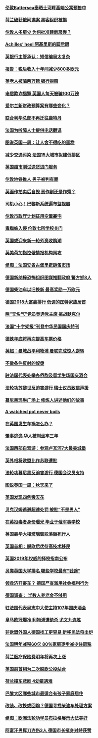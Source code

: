 #### [伦敦Battersea泰晤士河畔高端公寓预售中](../pages/nsc974/n10780029.md?t=10130034) 

#### [荷兰破获俄间谍案 黑客组织被揭](../pages/nsc974/n10779265.md?t=10130034) 

#### [伦敦人多房少 为何批准建新房慢？](../pages/nsc974/n10779376.md?t=10130034) 

#### [Achilles’ heel 阿基里斯的脚后跟](../pages/nsc974/n10779364.md?t=10130034) 

#### [英银行主管承认：短信骗局太复杂](../pages/nsc974/n10779357.md?t=10130034) 

#### [报告：税后收入十年间减少800多欧元](../pages/nsc974/n10779342.md?t=10130034) 

#### [英老人被骗两万镑 银行拒赔](../pages/nsc974/n10779353.md?t=10130034) 

#### [电信欺诈猖獗 英国人每天被骗100万镑](../pages/nsc974/n10779322.md?t=10130034) 

#### [爱尔兰新财政预算案有哪些变化？](../pages/nsc974/n10779332.md?t=10130034) 

#### [联合利华总部不再迁往鹿特丹](../pages/nsc974/n10779315.md?t=10130034) 

#### [法国为听障人士提供电话翻译](../pages/nsc974/n10776654.md?t=10130034) 

#### [图说英国一周：让人舍不得吃的蛋糕](../pages/nsc974/n10776635.md?t=10130034) 

#### [减少交通污染 法国15大城市拟建低排区](../pages/nsc974/n10776580.md?t=10130034) 

#### [英国超市测试送货进门服务](../pages/nsc974/n10776623.md?t=10130034) 

#### [伦敦地铁推人 男子被判有罪](../pages/nsc974/n10776609.md?t=10130034) 

#### [英画作拍卖后自毁 恶作剧还是作秀？](../pages/nsc974/n10776576.md?t=10130034) 

#### [司机小心！巴黎新系统遍布监视器](../pages/nsc974/n10776510.md?t=10130034) 

#### [伦敦市政厅计划征用空置豪宅](../pages/nsc974/n10776569.md?t=10130034) 

#### [毒蜘蛛入侵 伦敦七所学校关门](../pages/nsc974/n10776564.md?t=10130034) 

#### [英国或迎来新一轮外资收购潮](../pages/nsc974/n10776549.md?t=10130034) 

#### [英美荷加指控俄情报机构网攻](../pages/nsc974/n10776535.md?t=10130034) 

#### [组图：法国安省古堡里逛跳蚤市场](../pages/nsc974/n10775210.md?t=10130034) 

#### [德国新纳粹恐怖组织图谋推翻政府 警方抓8人](../pages/nsc974/n10774321.md?t=10130034) 

#### [德国柴油车以旧换新 最高奖励一万欧元](../pages/nsc974/n10774269.md?t=10130034) 

#### [德国2018大富豪排行 低调的匡特家族居首](../pages/nsc974/n10774023.md?t=10130034) 

#### [两“无名气”党员竞选党主席 挑战默克尔](../pages/nsc974/n10774533.md?t=10130034) 

#### [法国“十字架报”刊登中华民国国庆特刊](../pages/nsc974/n10774543.md?t=10130034) 

#### [德铁年底将再次提高车票价格](../pages/nsc974/n10774155.md?t=10130034) 

#### [英超：曼城战平利物浦 曼联完成惊人逆转](../pages/nsc974/n10773638.md?t=10130034) 

#### [不做条件反射的奴隶](../pages/nsc974/n10771821.md?t=10130034) 

#### [驻法国代表处举办侨胞及留学生场国庆酒会](../pages/nsc974/n10769921.md?t=10130034) 

#### [法轮功苏黎世反迫害游行 瑞士议员致信声援](../pages/nsc974/n10767250.md?t=10130034) 

#### [慕尼黑玛琳广场上 修炼人讲述他们的故事](../pages/nsc974/n10762990.md?t=10130034) 

#### [A watched pot never boils](../pages/nsc974/n10763822.md?t=10130034) 

#### [在英国发生车祸怎么办？](../pages/nsc974/n10763811.md?t=10130034) 

#### [肇事逃逸 华人被判坐牢三年](../pages/nsc974/n10763799.md?t=10130034) 

#### [法国西部自驾游：参观卢瓦河7大最美城堡](../pages/nsc974/n10760218.md?t=10130034) 

#### [英外相将欧盟比作苏联遭批](../pages/nsc974/n10761274.md?t=10130034) 

#### [法轮功慕尼黑反迫害游行 德国会议员支持](../pages/nsc974/n10760664.md?t=10130034) 

#### [图说英国一周：秋天来了](../pages/nsc974/n10761380.md?t=10130034) 

#### [英国发现四例猴天花](../pages/nsc974/n10761362.md?t=10130034) 

#### [贝克汉姆逃避超速处罚 被批“不是男人”](../pages/nsc974/n10761349.md?t=10130034) 

#### [在英投毒者身份曝光 毕业于俄军事学校](../pages/nsc974/n10761338.md?t=10130034) 

#### [英国豪华大楼玻璃窗脱落砸死行人](../pages/nsc974/n10761334.md?t=10130034) 

#### [英国首相：脱欧后优待高技术移民](../pages/nsc974/n10761323.md?t=10130034) 

#### [英国2019年权威的择校指南公布](../pages/nsc974/n10761253.md?t=10130034) 

#### [另类英国大学排名 哪些学校最有“钱途”](../pages/nsc974/n10760972.md?t=10130034) 

#### [领救济开豪车？ 德国严查滥用社会福利行为](../pages/nsc974/n10760730.md?t=10130034) 

#### [德国调查：  半数人养老金不够用](../pages/nsc974/n10760552.md?t=10130034) 

#### [驻法国代表吴志中大使主持107年国庆酒会](../pages/nsc974/n10760458.md?t=10130034) 

#### [皇马欧冠爆冷 利物浦遭绝杀 尤文九连胜](../pages/nsc974/n10759476.md?t=10130034) 

#### [非欧盟外国人德国找工更容易 新移民法将出炉](../pages/nsc974/n10758904.md?t=10130034) 

#### [法国明年减税60亿 80％家庭逐步减少住房税](../pages/nsc974/n10758112.md?t=10130034) 

#### [荷兰医疗保险费明年将再次上涨](../pages/nsc974/n10758614.md?t=10130034) 

#### [英国前首相为二次脱欧公投站台](../pages/nsc974/n10756382.md?t=10130034) 

#### [荷兰撞车悲剧 4幼童遇难](../pages/nsc974/n10758529.md?t=10130034) 

#### [巴黎大区哪些城市最适合有孩子家庭居住](../pages/nsc974/n10758451.md?t=10130034) 

#### [改装、改换或回购？德国寻找柴油车处理方案](../pages/nsc974/n10755781.md?t=10130034) 

#### [组图：欧洲法轮功学员布拉格展示大法美好](../pages/nsc974/n10756084.md?t=10130034) 

#### [阿富汗男挥刀连伤3人 德国市长挺身对峙获赞](../pages/nsc974/n10755624.md?t=10130034) 


